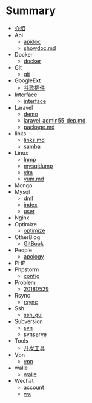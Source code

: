 # Summary

* [介绍](README.md)
* Api
    * [apidoc](Api/apidoc.md)
    * [showdoc.md](Api/showdoc.md)
* Docker
    * [docker](Docker/docker.md)
* Git
    * [git](Git/git.md)
* GoogleExt
    * [谷歌插件](GoogleExt/extension.md)
* Interface
    * [interface](Interface/interface.md)
* Laravel
    * [demo](Laravel/demo.md)
    * [laravel_admin55_dep.md](Laravel/laravel_admin55_dep.md)
    * [package.md](Laravel/package.md)
* links
    * [links.md](links/links.md)
    * [samba](links/samba.md)
* Linux
    * [lnmp](Linux/lnmp.md)
    * [mysqldump](Linux/mysqldump.md)
    * [vim](Linux/vim.md)
    * [yum.md](Linux/yum.md)
* Mongo
* Mysql
    * [dml](Mysql/dml.md)
    * [index](Mysql/index.md)
    * [user](Mysql/user.md)
* Nginx
* Optimize
    * [optimize](Optimize/optimize.md)
* OtherBlog
    * [GitBook](OtherBlog/GitBook.md)
* People
    * [apology](People/apology.md)
* PHP
* Phpstorm
    * [config](Phpstorm/config.md)
* Problem
    * [20180529](Problem/20180529.md)
* Rsync
    * [rsync](Rsync/rsync.md)
* Ssh
    * [ssh_gui](Ssh/ssh_gui.md)
* Subversion
    * [svn](Subversion/svn.md)
    * [svnserve](Subversion/svnserve.md)
* Tools
    * [开发工具](Tools/Tools.md)
* Vpn
    * [vpn](Vpn/vpn.md)
* walle
    * [walle](walle/walle.md)
* Wechat
    * [account](Wechat/account.md)
    * [wx](Wechat/wx.md)

